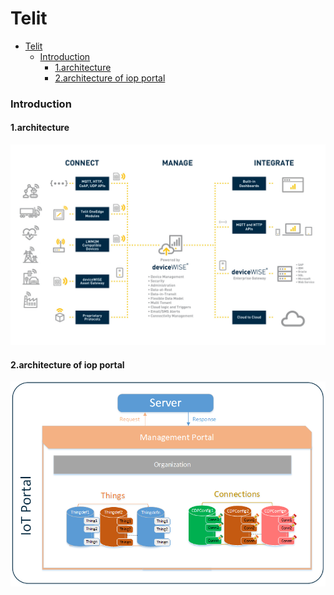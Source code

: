 # Telit

<!-- @import "[TOC]" {cmd="toc" depthFrom=1 depthTo=6 orderedList=false} -->
<!-- code_chunk_output -->

- [Telit](#telit)
    - [Introduction](#introduction)
      - [1.architecture](#1architecture)
      - [2.architecture of iop portal](#2architecture-of-iop-portal)

<!-- /code_chunk_output -->

### Introduction

#### 1.architecture
![](./imgs/overview_01.jpg)

#### 2.architecture of iop portal
![](./imgs/overview_02.png)
